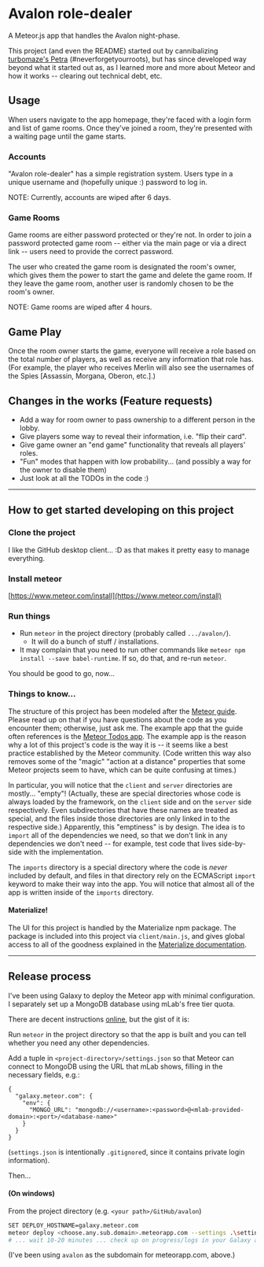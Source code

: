 Avalon role-dealer
====================================================================
A Meteor.js app that handles the Avalon night-phase.

This project (and even the README) started out by cannibalizing
[turbomaze's Petra](https://github.com/turbomaze/petra) (#neverforgetyourroots),
but has since developed way beyond what it started out as, as I
learned more and more about Meteor and how it works -- clearing out
technical debt, etc.

## Usage
When users navigate to the app homepage,
they're faced with a login form and list of game rooms. Once they've
joined a room, they're presented with a waiting page until the game
starts.

### Accounts
"Avalon role-dealer" has a simple registration system. Users type in
a unique username and (hopefully unique :) password to log in.

NOTE: Currently, accounts are wiped after 6 days.

### Game Rooms
Game rooms are either password protected or they're not. In order to
join a password protected game room -- either via the main page or via
a direct link -- users need to provide the correct password.

The user who created the game room is designated the room's owner, which
gives them the power to start the game and delete the game room. If they
leave the game room, another user is randomly chosen to be the room's
owner.

NOTE: Game rooms are wiped after 4 hours.

## Game Play
Once the room owner starts the game, everyone will receive a role based
on the total number of players, as well as receive any information that
role has. (For example, the player who receives Merlin will also see the
usernames of the Spies [Assassin, Morgana, Oberon, etc.].)

## Changes in the works (Feature requests)
- Add a way for room owner to pass ownership to a different person in the lobby.
- Give players some way to reveal their information, i.e. "flip their card".
- Give game owner an "end game" functionality that reveals all players' roles.
- "Fun" modes that happen with low probability... (and possibly a way for the owner to disable them)
- Just look at all the TODOs in the code :)

---

## How to get started developing on this project

### Clone the project
I like the GitHub desktop client... :D as that makes it pretty easy to manage everything.

### Install meteor
[https://www.meteor.com/install](https://www.meteor.com/install)

### Run things
- Run `meteor` in the project directory (probably called `.../avalon/`).
  + It will do a bunch of stuff / installations.
- It may complain that you need to run other commands like `meteor npm install --save babel-runtime`. If so, do that, and re-run `meteor`. 

You should be good to go, now...

### Things to know...
The structure of this project has been modeled after the [Meteor guide](https://guide.meteor.com/).
Please read up on that if you have questions about the code as you encounter them; otherwise, just ask me.
The example app that the guide often references is the [Meteor Todos app](https://github.com/meteor/todos).
The example app is the reason why a lot of this project's code is the way it is -- it seems like a
best practice established by the Meteor community. (Code written this way also removes some of the "magic"
"action at a distance" properties that some Meteor projects seem to have, which can be quite confusing
at times.)

In particular, you will notice that the `client` and `server` directories are mostly... "empty"!
(Actually, these are special directories whose code is always loaded by the framework, on
the `client` side and on the `server` side respectively. Even subdirectories that have these
names are treated as special, and the files inside those directories are only linked in to the respective side.)
Apparently, this "emptiness" is by design. The idea is to `import` all of the dependencies we need, so that
we don't link in any dependencies we don't need -- for example, test code that lives side-by-side
with the implementation.

The `imports` directory is a special directory where the code is *never* included by default, and files
in that directory rely on the ECMAScript `import` keyword to make their way into the app. You will notice
that almost all of the app is written inside of the `imports` directory.

#### Materialize!
The UI for this project is handled by the Materialize npm package. The package is included
into this project via `client/main.js`, and gives global access to all of the goodness
explained in the [Materialize documentation](https://materializecss.com/getting-started.html).

---

## Release process
I've been using Galaxy to deploy the Meteor app with minimal configuration.
I separately set up a MongoDB database using mLab's free tier quota.

There are decent instructions [online](http://galaxy-guide.meteor.com/deploy-quickstart.html),
but the gist of it is:

Run `meteor` in the project directory so that the app is built and you can tell whether
you need any other dependencies.

Add a tuple in `<project-directory>/settings.json` so that Meteor can connect to MongoDB using the URL
that mLab shows, filling in the necessary fields, e.g.:
```
{
  "galaxy.meteor.com": {
    "env": {
      "MONGO_URL": "mongodb://<username>:<password>@<mlab-provided-domain>:<port>/<database-name>"
    }
  }
}
```
(`settings.json` is intentionally `.gitignore`d, since it contains private login information).

Then...

#### (On windows)
From the project directory (e.g. `<your path>/GitHub/avalon`)
```bash
SET DEPLOY_HOSTNAME=galaxy.meteor.com
meteor deploy <choose.any.sub.domain>.meteorapp.com --settings .\settings.json
# ... wait 10-20 minutes ... check up on progress/logs in your Galaxy account.
```
(I've been using `avalon` as the subdomain for meteorapp.com, above.)
